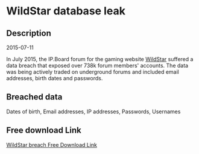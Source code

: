# WildStar database leak

## Description

2015-07-11

In July 2015, the IP.Board forum for the gaming website <a href="http://www.wildstar-online.com" target="_blank" rel="noopener">WildStar</a> suffered a data breach that exposed over 738k forum members' accounts. The data was being actively traded on underground forums and included email addresses, birth dates and passwords.

## Breached data

Dates of birth, Email addresses, IP addresses, Passwords, Usernames

## Free download Link

[WildStar breach Free Download Link](https://tinyurl.com/2b2k277t)